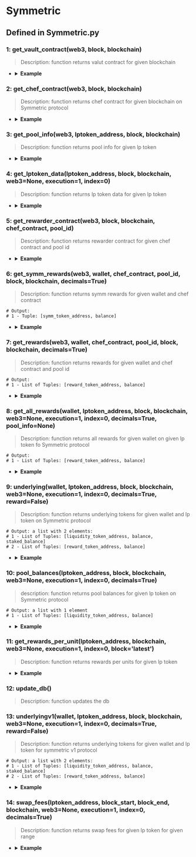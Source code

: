 # Symmetric

## Defined in Symmetric.py

### 1: get_vault_contract(web3, block, blockchain)

> Description: function returns valut contract for given blockchain


- <details><summary><b>Example</b></summary>

  ```

  from defi_protocols import *

  from defi_protocols.functions import *

  from defi_protocols import Symmetric

  web3 = get_node(XDAI, 'latest', 0)

  f1 = Symmetric.get_vault_contract(web3, 'latest', XDAI)

  print(f1)


  ```

  ```
  output: <web3._utils.datatypes.Contract object at 0x7fa761bb27a0>

  ```
  </details>


### 2: get_chef_contract(web3, block, blockchain)

> Description: function returns chef contract for given blockchain on Symmetric protocol


- <details><summary><b>Example</b></summary>

  ```

  from defi_protocols import *

  from defi_protocols.functions import *

  from defi_protocols import Symmetric

  web3 = get_node(XDAI, 'latest', 0)

  f2 = Symmetric.get_chef_contract(web3, 'latest', XDAI)

  print(f2)

  ```

  ```
  output: <web3._utils.datatypes.Contract object at 0x7fa9fbafe830>

  ```
  </details>


### 3: get_pool_info(web3, lptoken_address, block, blockchain)

> Description: function returns pool info for given lp token


- <details><summary><b>Example</b></summary>

  ```

  from defi_protocols import *

  from defi_protocols.functions import *

  from defi_protocols import Symmetric

  web3 = get_node(XDAI, 'latest', 0)

  f3 = Symmetric.get_pool_info(web3, '0x8B78873717981F18C9B8EE67162028BD7479142b', 'latest', XDAI)

  print(f3)

  ```

  ```
  output: 
  {'chef_contract': <web3._utils.datatypes.Contract object at 0x7f560927a830>, 'pool_info': {'poolId': 0, 'allocPoint': 0}, 'totalAllocPoint': 98}

  ```
  </details>


### 4: get_lptoken_data(lptoken_address, block, blockchain, web3=None, execution=1, index=0)

> Description: function returns lp token data for given lp token

- <details><summary><b>Example</b></summary>

  ```

  from defi_protocols import *

  from defi_protocols.functions import *

  from defi_protocols import Symmetric

  web3 = get_node(XDAI, 'latest', 0)

  f4 = Symmetric.get_lptoken_data('0x8B78873717981F18C9B8EE67162028BD7479142b', 'latest', XDAI)

  print(f4)

  ```

  ```
  output: 
  {'contract': <web3._utils.datatypes.Contract object at 0x7f1285a66740>, 'poolId': b'\x8bx\x877\x17\x98\x1f\x18\xc9\xb8\xeeg\x16 (\xbdty\x14+\x00\x02\x00\x00\x00\x00\x00\x00\x00\x00\x00\x00', 'decimals': 18, 'totalSupply': 612664746701529997}

  ```
  </details>


### 5: get_rewarder_contract(web3, block, blockchain, chef_contract, pool_id)

> Description: function returns rewarder contract for given chef contract and pool id

- <details><summary><b>Example</b></summary>

  ```

  from defi_protocols import *

  from defi_protocols.functions import *

  from defi_protocols import Symmetric

  web3 = get_node(XDAI, 'latest', 0)

  f2 = Symmetric.get_chef_contract(web3, 'latest', XDAI)

  f5 = Symmetric.get_rewarder_contract(web3, 'latest', XDAI, f2, 0)

  print(f5)

  ```

  ```
  output: <web3._utils.datatypes.Contract object at 0x7f69a936aaa0>

  ```
  </details>


### 6: get_symm_rewards(web3, wallet, chef_contract, pool_id, block, blockchain, decimals=True)

> Description: function returns symm rewards for given wallet and chef contract

  ```
  # Output:
  # 1 - Tuple: [symm_token_address, balance]
  ```
- <details><summary><b>Example</b></summary>

  ```

  from defi_protocols import *

  from defi_protocols.functions import *

  from defi_protocols import Symmetric

  web3 = get_node(XDAI, 'latest', 0)

  f2 = Symmetric.get_chef_contract(web3, 'latest', XDAI)

  f6 = Symmetric.get_symm_rewards(web3, '0x849D52316331967b6fF1198e5E32A0eB168D039d', f2, 0, 'latest', XDAI, 0)

  print(f6)

  ```

  ```
  output: 
  ['0xC45b3C1c24d5F54E7a2cF288ac668c74Dd507a84', 0.0]

  ```
  </details>


### 7: get_rewards(web3, wallet, chef_contract, pool_id, block, blockchain, decimals=True)

> Description: function returns rewards for given wallet and chef contract and pool id

  ```
  # Output:
  # 1 - List of Tuples: [reward_token_address, balance]
  ```
- <details><summary><b>Example</b></summary>

  ```

  from defi_protocols import *

  from defi_protocols.functions import *

  from defi_protocols import Symmetric

  web3 = get_node(XDAI, 'latest', 0)

  f2 = Symmetric.get_chef_contract(web3, 'latest', XDAI)

  f7 = Symmetric.get_rewards(web3, '0x849D52316331967b6fF1198e5E32A0eB168D039d', f2, 0, 'latest', XDAI, 0)

  print(f7)

  ```

  ```
  output: 
  [['0x9C58BAcC331c9aa871AFD802DB6379a98e80CEdb', 0.0]]

  ```
  </details>


### 8: get_all_rewards(wallet, lptoken_address, block, blockchain, web3=None, execution=1, index=0, decimals=True, pool_info=None)

> Description: function returns all rewards for given wallet on given lp token fo Symmetric protocol

  ```
  # Output:
  # 1 - List of Tuples: [reward_token_address, balance]
  ```

- <details><summary><b>Example</b></summary>

  ```

  from defi_protocols import *

  from defi_protocols.functions import *

  from defi_protocols import Symmetric

  f8 = Symmetric.get_all_rewards('0x849D52316331967b6fF1198e5E32A0eB168D039d', '0x8B78873717981F18C9B8EE67162028BD7479142b', 'latest', XDAI)

  print(f8)


  ```

  ```
  output: 
  [['0xC45b3C1c24d5F54E7a2cF288ac668c74Dd507a84', 0.0], ['0x9C58BAcC331c9aa871AFD802DB6379a98e80CEdb', 0.0]]
  

  ```
  </details>


### 9: underlying(wallet, lptoken_address, block, blockchain, web3=None, execution=1, index=0, decimals=True, reward=False)

> Description: function returns underlying tokens for given wallet and lp token on Symmetric protocol

  ```
  # Output: a list with 2 elements:
  # 1 - List of Tuples: [liquidity_token_address, balance, staked_balance]
  # 2 - List of Tuples: [reward_token_address, balance]
  ```

- <details><summary><b>Example</b></summary>

  ```

  from defi_protocols import *

  from defi_protocols.functions import *

  from defi_protocols import Symmetric

  f9 = Symmetric.underlying('0x849D52316331967b6fF1198e5E32A0eB168D039d', '0x8B78873717981F18C9B8EE67162028BD7479142b', 'latest', XDAI)

  print(f9)


  ```

  ```
  output: 
  [['0xC45b3C1c24d5F54E7a2cF288ac668c74Dd507a84', 0.0, 0.0], ['0xe91D153E0b41518A2Ce8Dd3D7944Fa863463a97d', 0.0, 0.0]]

  ```
  </details>


### 10: pool_balances(lptoken_address, block, blockchain, web3=None, execution=1, index=0, decimals=True)

> description: function returns pool balances for given lp token on Symmetric protocol

  ```
  # Output: a list with 1 element
  # 1 - List of Tuples: [liquidity_token_address, balance]
  ```

- <details><summary><b>Example</b></summary>

  ```

  from defi_protocols import *

  from defi_protocols.functions import *

  from defi_protocols import Symmetric

  f10 = Symmetric.pool_balances('0x8B78873717981F18C9B8EE67162028BD7479142b', 'latest', XDAI)

  print(f10)

  ```

  ```
  output: 
  [['0xC45b3C1c24d5F54E7a2cF288ac668c74Dd507a84', 0.5824447991127851], ['0xe91D153E0b41518A2Ce8Dd3D7944Fa863463a97d', 0.023928716865637658]]
  
  ```
  </details>

### 11: get_rewards_per_unit(lptoken_address, blockchain, web3=None, execution=1, index=0, block='latest')

> Description: function returns rewards per units for given lp token

- <details><summary><b>Example</b></summary>

  ```

  from defi_protocols import *

  from defi_protocols.functions import *

  from defi_protocols import Symmetric

  f11 = Symmetric.get_rewards_per_unit('0x8B78873717981F18C9B8EE67162028BD7479142b', XDAI)

  print(f11)

  ```

  ```
  output: 
  [{'symm_address': '0xC45b3C1c24d5F54E7a2cF288ac668c74Dd507a84', 'symmPerSecond': 0.0}, {'reward_address': '0x9C58BAcC331c9aa871AFD802DB6379a98e80CEdb', 'rewardPerSecond': 0.0}]
  
  ```
  </details>

### 12: update_db()

> Description: function updates the db

### 13: underlyingv1(wallet, lptoken_address, block, blockchain, web3=None, execution=1, index=0, decimals=True, reward=False)

> Description: function returns underlying tokens for given wallet and lp token for symmetric v1 protocol

  ```
  # Output: a list with 2 elements:
  # 1 - List of Tuples: [liquidity_token_address, balance, staked_balance]
  # 2 - List of Tuples: [reward_token_address, balance]
  ```
- <details><summary><b>Example</b></summary>

  ```

  from defi_protocols import *

  from defi_protocols.functions import *

  from defi_protocols import Symmetric

  f13 = Symmetric.underlyingv1('0x849D52316331967b6fF1198e5E32A0eB168D039d', '0x8B78873717981F18C9B8EE67162028BD7479142b', 'latest', XDAI)

  print(f13)

  ```

  ```
  output: 
  0
  612664746701529997
  [['0xC45b3C1c24d5F54E7a2cF288ac668c74Dd507a84', 0.0, 0.0], ['0xe91D153E0b41518A2Ce8Dd3D7944Fa863463a97d', 0.0, 0.0]]

  
  ```
  </details>


### 14: swap_fees(lptoken_address, block_start, block_end, blockchain, web3=None, execution=1, index=0, decimals=True)

> Description: function returns swap fees for given lp token for given range

- <details><summary><b>Example</b></summary>

  ```

  from defi_protocols import *

  from defi_protocols.functions import *

  from defi_protocols import Symmetric

  f14 = Symmetric.swap_fees('0x65b0e9418e102a880c92790f001a9c5810b0ef32', 25928795, 'latest', XDAI)

  print(f14)

  ```

  ```
  output: 
  {'swaps': [{'block': 25930778, 'token': '0xb7D311E2Eb55F2f68a9440da38e7989210b9A05e', 'amount': 0.010421660802460526}, {'block': 25930780, 'token': '0xb7D311E2Eb55F2f68a9440da38e7989210b9A05e', 'amount': 0.007520257123154599}, {'block': 25930784, 'token': '0xb7D311E2Eb55F2f68a9440da38e7989210b9A05e', 'amount': 0.008243855399208456}, {'block': 25930789, 'token': '0xb7D311E2Eb55F2f68a9440da38e7989210b9A05e', 'amount': 0.007877870087106005}, {'block': 25930797, 'token': '0xb7D311E2Eb55F2f68a9440da38e7989210b9A05e', 'amount': 0.006428455971430291}, {'block': 25930802, 'token': '0xb7D311E2Eb55F2f68a9440da38e7989210b9A05e', 'amount': 0.006066430265895466}, {'block': 25930804, 'token': '0xb7D311E2Eb55F2f68a9440da38e7989210b9A05e', 'amount': 0.006064083055418988}, {'block': 25930810, 'token': '0xb7D311E2Eb55F2f68a9440da38e7989210b9A05e', 'amount': 0.006061810233426429}, {'block': 25930831, 'token': '0xb7D311E2Eb55F2f68a9440da38e7989210b9A05e', 'amount': 0.006061737207627279}, {'block': 25930833, 'token': '0xb7D311E2Eb55F2f68a9440da38e7989210b9A05e', 'amount': 0.006059392721465463}]}

  
  ```
  </details>

